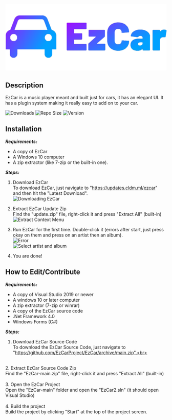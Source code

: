 ![Logo](https://raw.githubusercontent.com/EzCarProject/EzCar/main/Content/Cover.png?token=AQIR5PXHKHXR2ZW5ZJ7TC63ACYQPO)
## Description
EzCar is a music player meant and built just for cars, it has an elegant UI. It has a plugin system making it really easy to add on to your car.

![Downloads](https://img.shields.io/github/downloads/EzCarProject/EzCar/total)
![Repo Size](https://img.shields.io/github/repo-size/EzCarProject/EzCar)
![Version](https://img.shields.io/github/v/release/EzCarProject/EzCar)

## Installation
**_Requirements:_**
- A copy of EzCar
- A Windows 10 computer
- A zip extractor (like 7-zip or the built-in one).

**_Steps:_**
1. Download EzCar<br>
To download EzCar, just navigate to "https://updates.cldm.ml/ezcar" and then hit the "Latest Download".<br>
![Downloading EzCar](https://i.imgur.com/PtrOGMJ.png)<br>

2. Extract EzCar Update Zip<br>
Find the "update.zip" file, right-click it and press "Extract All" (built-in)<br>
![Extract Context Menu](https://i.imgur.com/TYto2hB.png)<br>

3. Run EzCar for the first time.
Double-click it (errors after start, just press okay on them and press on an artist then an album).<br>
![Error](https://i.imgur.com/3Q7I7Ql.png)<br>
![Select artist and album](https://i.imgur.com/wFGGcFk.png)<br>

4. You are done!

## How to Edit/Contribute
**_Requirements:_**
- A copy of Visual Studio 2019 or newer
- A windows 10 or later computer
- A zip extractor (7-zip or winrar)
- A copy of the EzCar source code
- .Net Framework 4.0
- Windows Forms (C#)

**_Steps:_**
1. Download EzCar Source Code<br>
To download the EzCar Source Code, just navigate to "https://github.com/EzCarProject/EzCar/archive/main.zip".<br>
<br>
2. Extract EzCar Source Code Zip<br>
Find the "EzCar-main.zip" file, right-click it and press "Extract All" (built-in)<br>
<br>
3. Open the EzCar Project<br>
Open the "EzCar-main" folder and open the "EzCar2.sln" (it should open Visual Studio)<br>
<br>
4. Build the project<br>
Build the project by clicking "Start" at the top of the project screen.
